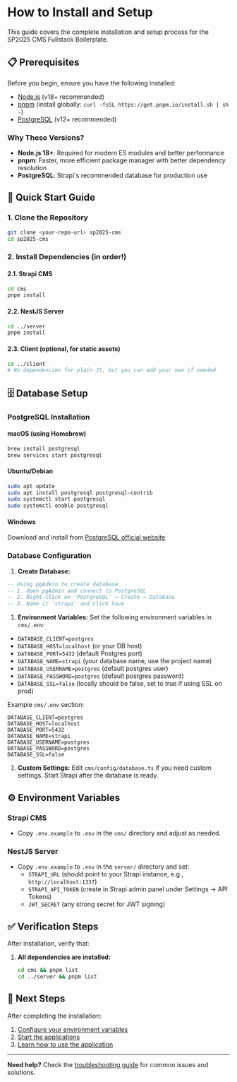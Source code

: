 # How to Install and Setup

This guide covers the complete installation and setup process for the SP2025 CMS Fullstack Boilerplate.

## 📋 Prerequisites

Before you begin, ensure you have the following installed:

- [Node.js](https://nodejs.org/) (v18+ recommended)
- [pnpm](https://pnpm.io/) (install globally: `curl -fsSL https://get.pnpm.io/install.sh | sh -`)
- [PostgreSQL](https://www.postgresql.org/) (v12+ recommended)

### **Why These Versions?**

- **Node.js 18+**: Required for modern ES modules and better performance
- **pnpm**: Faster, more efficient package manager with better dependency resolution
- **PostgreSQL**: Strapi's recommended database for production use

## 🚀 Quick Start Guide

### 1. Clone the Repository

```bash
git clone <your-repo-url> sp2025-cms
cd sp2025-cms
```

### 2. Install Dependencies (in order!)

#### 2.1. Strapi CMS

```bash
cd cms
pnpm install
```

#### 2.2. NestJS Server

```bash
cd ../server
pnpm install
```

#### 2.3. Client (optional, for static assets)

```bash
cd ../client
# No dependencies for plain JS, but you can add your own if needed
```

## 🗄️ Database Setup

### **PostgreSQL Installation**

#### macOS (using Homebrew)

```bash
brew install postgresql
brew services start postgresql
```

#### Ubuntu/Debian

```bash
sudo apt update
sudo apt install postgresql postgresql-contrib
sudo systemctl start postgresql
sudo systemctl enable postgresql
```

#### Windows

Download and install from [PostgreSQL official website](https://www.postgresql.org/download/windows/)

### **Database Configuration**

1. **Create Database:**

```sql
-- Using pgAdmin to create database
-- 1. Open pgAdmin and connect to PostgreSQL
-- 2. Right-click on 'PostgreSQL' → Create → Database
-- 3. Name it 'strapi' and click Save
```

1. **Environment Variables:**
   Set the following environment variables in `cms/.env`:

- `DATABASE_CLIENT=postgres`
- `DATABASE_HOST=localhost` (or your DB host)
- `DATABASE_PORT=5432` (default Postgres port)
- `DATABASE_NAME=strapi` (your database name, use the project name)
- `DATABASE_USERNAME=postgres` (default postgres user)
- `DATABASE_PASSWORD=postgres` (default postgres password)
- `DATABASE_SSL=false` (locally should be false, set to true if using SSL on prod)

Example `cms/.env` section:

```env
DATABASE_CLIENT=postgres
DATABASE_HOST=localhost
DATABASE_PORT=5432
DATABASE_NAME=strapi
DATABASE_USERNAME=postgres
DATABASE_PASSWORD=postgres
DATABASE_SSL=false
```

1. **Custom Settings:**
   Edit `cms/config/database.ts` if you need custom settings.
   Start Strapi after the database is ready.

## ⚙️ Environment Variables

### **Strapi CMS**

- Copy `.env.example` to `.env` in the `cms/` directory and adjust as needed.

### **NestJS Server**

- Copy `.env.example` to `.env` in the `server/` directory and set:
  - `STRAPI_URL` (should point to your Strapi instance, e.g., `http://localhost:1337`)
  - `STRAPI_API_TOKEN` (create in Strapi admin panel under Settings → API Tokens)
  - `JWT_SECRET` (any strong secret for JWT signing)

## ✅ Verification Steps

After installation, verify that:

1. **All dependencies are installed:**

   ```bash
   cd cms && pnpm list
   cd ../server && pnpm list
   ```

## 📝 Next Steps

After completing the installation:

1. [Configure your environment variables](./how-to-configure.md)
2. [Start the applications](./how-to-start.md)
3. [Learn how to use the application](./how-to-use.md)

---

**Need help?** Check the [troubleshooting guide](./how-to-troubleshoot.md) for common issues and solutions.
